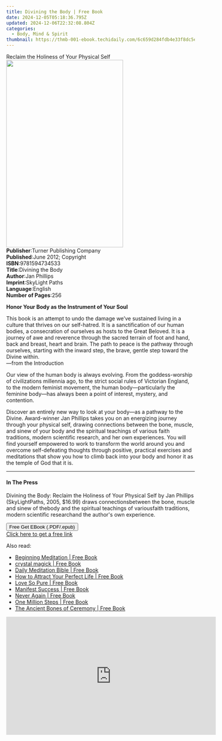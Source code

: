 ```yaml
---
title: Divining the Body | Free Book
date: 2024-12-05T05:18:36.795Z
updated: 2024-12-06T22:32:08.804Z
categories:
  - Body, Mind & Spirit
thumbnail: https://thmb-001-ebook.techidaily.com/6c659d284fdb4e33f8dc5e8cca85eae8705c48827e421fc065caf328d57d9a76.jpg
---
```

<main id="book-container">
  <div class="flex flex-col">
    <div class="book-brief flex-1 py-6 px-4 sm:p-6 md:py-10 md:px-8">
      <!-- brief-->
      <div class="book-brief-main">
        Reclaim the Holiness of Your Physical Self
      </div>
    </div>
    <div
      class="book-meta-info flex-1 grid gap-4 col-start-1 col-end-3 row-start-1 sm:mb-6 sm:grid-cols-4 lg:gap-6 lg:col-start-2 lg:row-end-6 lg:row-span-6 lg:mb-0"
    >
      <div
        class="book-meta-info-left place-content-center mt-4 p-4 text-sm leading-6 col-start-2 col-span-2 dark:text-slate-400"
      >
        <img
          class="w-full h-500 object-cover rounded-lg sm:h-255 sm:col-span-2 lg:col-span-full"
          src="https://img-001-ebook.techidaily.com/1a6fec659659cc8ea80a5dcd99de7b8633f813986993dd68b3903bd92af48684.jpg"
          alt=""
          width="312"
          height="500"
        />
      </div>
      <div
        class="book-meta-info-right mt-2 col-start-1 row-start-2 col-span-3 self-center"
      >
        <!-- meta data  -->
        <div class="flex flex-col px-4 md:px-8">
          <div class="flex-1">
            <strong>Publisher</strong>:<span class="px-2"
              >Turner Publishing Company</span
            >
          </div>
          <div class="flex-1">
            <strong>Published</strong>:<span class="px-2"
              >June 2012; Copyright</span
            >
          </div>
          <div class="flex-1">
            <strong>ISBN</strong>:<span class="px-2">9781594734533</span>
          </div>
          <div class="flex-1">
            <strong>Title</strong>:<span class="px-2">Divining the Body</span>
          </div>
          <div class="flex-1">
            <strong>Author</strong>:<span class="px-2">Jan Phillips</span>
          </div>
          <div class="flex-1">
            <strong>Imprint</strong>:<span class="px-2">SkyLight Paths</span>
          </div>
          <div class="flex-1">
            <strong>Language</strong>:<span class="px-2">English</span>
          </div>
          <div class="flex-1">
            <strong>Number of Pages</strong>:<span class="px-2">256</span>
          </div>
        </div>
      </div>
    </div>
    <div class="book-description flex-1 py-6 px-4 sm:p-6 md:py-10 md:px-8">
      <div class="book-description-main">
        <div accordion-content="" id="description">
          <p><b>Honor Your Body as the Instrument of Your Soul</b></p>
          <p>
            This book is an attempt to undo the damage we’ve sustained living in
            a culture that thrives on our self-hatred. It is a sanctification of
            our human bodies, a consecration of ourselves as hosts to the Great
            Beloved. It is a journey of awe and reverence through the sacred
            terrain of foot and hand, back and breast, heart and brain. The path
            to peace is the pathway through ourselves, starting with the inward
            step, the brave, gentle step toward the Divine within. <br />
            —from the Introduction
          </p>
          <p>
            Our view of the human body is always evolving. From the
            goddess-worship of civilizations millennia ago, to the strict social
            rules of Victorian England, to the modern feminist movement, the
            human body—particularly the feminine body—has always been a point of
            interest, mystery, and contention.
          </p>
          <p>
            Discover an entirely new way to look at your body—as a pathway to
            the Divine. Award-winner Jan Phillips takes you on an energizing
            journey through your physical self, drawing connections between the
            bone, muscle, and sinew of your body and the spiritual teachings of
            various faith traditions, modern scientific research, and her own
            experiences. You will find yourself empowered to work to transform
            the world around you and overcome self-defeating thoughts through
            positive, practical exercises and meditations that show you how to
            climb back into your body and honor it as the temple of God that it
            is.
          </p>
        </div>
        <div class="accordion-fader"></div>
      </div>
    </div>
    <div class="book-excerpts flex-1 py-6 px-4 sm:p-6 md:py-10 md:px-8">
      <!-- excerpts-->
      <div class="book-excerpts-main">
        <hr />
        <h4 class="placeholder placeholder-heading">
          <span>In The Press</span>
        </h4>
        <p>
          Divining the Body: Reclaim the Holiness of Your Physical Self by Jan
          Phillips (SkyLightPaths, 2005, $16.99) draws connectionsbetween the
          bone, muscle and sinew of thebody and the spiritual teachings of
          variousfaith traditions, modern scientific researchand the author's
          own experience.
        </p>
      </div>
    </div>
    <div
      class="book-about-author flex-1 py-6 px-4 sm:p-6 md:py-10 md:px-8"
    ></div>
    <div class="book-free-get flex-1 py-6 px-4 sm:p-6 md:py-10 md:px-8">
      <button
        id="btn-free-get"
        class="bg-blue-500 hover:bg-blue-700 text-white font-bold py-2 px-4 rounded"
      >
        Free Get EBook (.PDF/.epub)
      </button>
      <div id="countdown-display" class="px-2 text-lg mt-2"></div>
      <a
        id="free-link"
        class="hidden bg-blue-500 hover:bg-blue-700 text-white font-bold py-2 px-4 rounded"
        href="https://www.ebooks.com/en-us/book/96499241/divining-the-body/jan-phillips/"
        target="_blank"
        >Click here to get a free link</a
      >
    </div>
    <script>
      let countdownTime = 0;
      let countdownInterval = null;
      document
        .getElementById('btn-free-get')
        .addEventListener('click', startCountdown);
      function startCountdown() {
        countdownTime = new Date().getTime() + 60000 * 3;
        countdownInterval = setInterval(updateCountdown, 1000);
        document.getElementById('btn-free-get').disabled = true;
        document
          .getElementById('btn-free-get')
          .classList.add('bg-gray-500', 'cursor-not-allowed');
      }
      function updateCountdown() {
        let currentTime = new Date().getTime();
        let timeLeft = countdownTime - currentTime;
        let secondsLeft = Math.floor(timeLeft / 1000);
        document.getElementById('countdown-display').innerHTML =
          `Remaining time: ${secondsLeft} seconds.`;
        if (secondsLeft <= 0) {
          clearInterval(countdownInterval);
          document.getElementById('btn-free-get').classList.add('hidden');
          document.getElementById('free-link').classList.remove('hidden');
          document.getElementById('countdown-display').innerHTML = '';
        }
      }
    </script>
  </div>
</main>

<ins class="adsbygoogle"
      style="display:block"
      data-ad-client="ca-pub-7571918770474297"
      data-ad-slot="8358498916"
      data-ad-format="auto"
      data-full-width-responsive="true"></ins>
    

<span class="atpl-alsoreadstyle">Also read:</span>
<div><ul>
<li><a href="https://novels-ebooks.techidaily.com/209875869-9780359759415-beginning-meditation/"><u>Beginning Meditation | Free Book</u></a></li>
<li><a href="https://novels-ebooks.techidaily.com/209875808-9780995475830-crystal-magick/"><u>crystal magick | Free Book</u></a></li>
<li><a href="https://novels-ebooks.techidaily.com/209876133-9780359773503-daily-meditation-bible/"><u>Daily Meditation Bible | Free Book</u></a></li>
<li><a href="https://novels-ebooks.techidaily.com/209876027-9781911159032-how-to-attract-your-perfect-life/"><u>How to Attract Your Perfect Life | Free Book</u></a></li>
<li><a href="https://novels-ebooks.techidaily.com/209876236-9781643675510-love-so-pure/"><u>Love So Pure | Free Book</u></a></li>
<li><a href="https://novels-ebooks.techidaily.com/209876254-9781911159094-manifest-success/"><u>Manifest Success | Free Book</u></a></li>
<li><a href="https://novels-ebooks.techidaily.com/209875838-9781784566579-never-again/"><u>Never Again | Free Book</u></a></li>
<li><a href="https://novels-ebooks.techidaily.com/209875861-9780578537474-one-million-steps/"><u>One Million Steps | Free Book</u></a></li>
<li><a href="https://novels-ebooks.techidaily.com/209876067-9781733137850-the-ancient-bones-of-ceremony/"><u>The Ancient Bones of Ceremony | Free Book</u></a></li>
</ul></div>

<!-- affiliate ads begin -->
<iframe width="560" height="315" src="https://www.youtube.com/embed/6xGqSETroqA?si=4C1GPgXi-AksR_oO" title="YouTube video player" frameborder="0" allow="accelerometer; autoplay; clipboard-write; encrypted-media; gyroscope; picture-in-picture; web-share" referrerpolicy="strict-origin-when-cross-origin" allowfullscreen></iframe>
<!-- affiliate ads end -->

